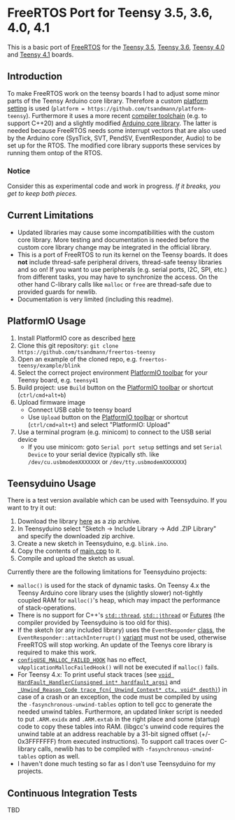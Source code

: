 # FreeRTOS Port for Teensy 3.5, 3.6, 4.0, 4.1

This is a basic port of [FreeRTOS][FreeRTOS] for the [Teensy 3.5][Teensy], [Teensy 3.6][Teensy], [Teensy 4.0][Teensy] and [Teensy 4.1][Teensy] boards.

## Introduction

To make FreeRTOS work on the teensy boards I had to adjust some minor parts of the Teensy Arduino core library. Therefore a custom [platform setting][TeensyPlatform] is used (`platform = https://github.com/tsandmann/platform-teensy`). Furthermore it uses a more recent [compiler toolchain][ARMCrossCompiler] (e.g. to support C++20) and a slightly modified [Arduino core library][TeensyLibCore]. The latter is needed because FreeRTOS needs some interrupt vectors that are also used by the Arduino core (SysTick, SVT, PendSV, EventResponder, Audio) to be set up for the RTOS. The modified core library supports these services by running them ontop of the RTOS.

### Notice

Consider this as experimental code and work in progress. *If it breaks, you get to keep both pieces.*

## Current Limitations

* Updated libraries may cause some incompatibilities with the custom core library. More testing and documentation is needed before the custom core library change may be integrated in the official library.
* This is a port of FreeRTOS to run its kernel on the Teensy boards. It does **not** include thread-safe peripheral drivers, thread-safe teensy libraries and so on! If you want to use peripherals (e.g. serial ports, I2C, SPI, etc.) from different tasks, you may have to synchronize the access. On the other hand C-library calls like `malloc` or `free` are thread-safe due to provided guards for newlib.
* Documentation is very limited (including this readme).

## PlatformIO Usage

1. Install PlatformIO core as described [here][PIOInstall]
1. Clone this git repository: `git clone https://github.com/tsandmann/freertos-teensy`
1. Open an example of the cloned repo, e.g. `freertos-teensy/example/blink`
1. Select the correct project environment [PlatformIO toolbar][PIOToolbar] for your Teensy board, e.g. `teensy41`
1. Build project: use `Build` button on the [PlatformIO toolbar][PIOToolbar] or shortcut (`ctrl/cmd+alt+b`)
1. Upload firmware image
    * Connect USB cable to teensy board
    * Use `Upload` button on the [PlatformIO toolbar][PIOToolbar] or shortcut (`ctrl/cmd+alt+t`) and select "PlatformIO: Upload"
1. Use a terminal program (e.g. minicom) to connect to the USB serial device
    * If you use minicom: goto `Serial port setup` settings and set `Serial Device` to your serial device (typically sth. like `/dev/cu.usbmodemXXXXXXX` or `/dev/tty.usbmodemXXXXXXX`)

## Teensyduino Usage

There is a test version available which can be used with Teensyduino. If you want to try it out:

1. Download the library [here](https://github.com/tsandmann/freertos-teensy/releases) as a zip archive.
1. In Teensyduino select "Sketch -> Include Library -> Add .ZIP Library" and specify the downloaded zip archive.
1. Create a new sketch in Teensyduino, e.g. `blink.ino`.
1. Copy the contents of [main.cpp](https://github.com/tsandmann/freertos-teensy/blob/master/example/blink/src/main.cpp) to it.
1. Compile and upload the sketch as usual.

Currently there are the following limitations for Teensyduino projects:

 - `malloc()` is used for the stack of dynamic tasks. On Teensy 4.x the Teensy Arduino core library uses the (slightly slower) not-tightly coupled RAM for `malloc()`'s heap, which may impact the performance of stack-operations.
 - There is no support for C++'s [`std::thread`][StdThread], [`std::jthread`][StdThread] or [Futures][StdThread] (the compiler provided by Teensyduino is too old for this).
 - If the sketch (or any included library) uses the `EventResponder` [class](https://github.com/PaulStoffregen/cores/blob/bf413538ce5d331a4ac768e50c5668b9b6c1901f/teensy4/EventResponder.h#L67), the `EventResponder::attachInterrupt()` [variant](https://github.com/PaulStoffregen/cores/blob/bf413538ce5d331a4ac768e50c5668b9b6c1901f/teensy4/EventResponder.h#L111) must not be used, otherwise FreeRTOS will stop working. An update of the Teenys core library is required to make this work.
 - [`configUSE_MALLOC_FAILED_HOOK`](https://www.freertos.org/a00110.html#configUSE_MALLOC_FAILED_HOOK) has no effect, `vApplicationMallocFailedHook()` will not be executed if `malloc()` fails.
 - For Teensy 4.x: To print useful stack traces (see [`void HardFault_HandlerC(unsigned int* hardfault_args)`](https://github.com/tsandmann/freertos-teensy/blob/master/src/portable/teensy_4.cpp#L328) and [`_Unwind_Reason_Code trace_fcn(_Unwind_Context* ctx, void* depth)`](https://github.com/tsandmann/freertos-teensy/blob/master/src/portable/teensy_common.cpp#L182)) in case of a crash or an exception, the code must be compiled by using the `-fasynchronous-unwind-tables` option to tell gcc to generate the needed unwind tables. Furthermore, an updated linker script is needed to put `.ARM.exidx` and `.ARM.extab` in the right place and some (startup) code to copy these tables into RAM. (libgcc's unwind code requires the unwind table at an address reachable by a 31-bit signed offset (+/- 0x3FFFFFFF) from executed instructions). To support call traces over C-library calls, newlib has to be compiled with `-fasynchronous-unwind-tables` option as well.
 - I haven't done much testing so far as I don't use Teensyduino for my projects.

## Continuous Integration Tests

TBD

[FreeRTOS]: https://www.freertos.org
[Teensy]: https://www.pjrc.com/teensy/index.html
[PlatformIO]: https://platformio.org
[PIOGithub]: https://github.com/platformio/platformio-core
[PIOInstall]: https://docs.platformio.org/en/latest/integration/ide/vscode.html#installation
[PioCliInstall]: https://docs.platformio.org/en/latest/core/installation.html#install-shell-commands
[PIOToolbar]: https://docs.platformio.org/en/latest/integration/ide/vscode.html#platformio-toolbar
[VSCode]: https://github.com/Microsoft/vscode
[PlatformIOIDE]: http://docs.platformio.org/en/latest/ide.html#ide
[TeensyPlatform]: https://github.com/tsandmann/platform-teensy
[ARMCrossCompiler]: https://github.com/tsandmann/arm-cortexm-toolchain-linux
[TeensyLibCore]: https://github.com/tsandmann/teensy-cores
[StdThread]: https://en.cppreference.com/w/cpp/thread

